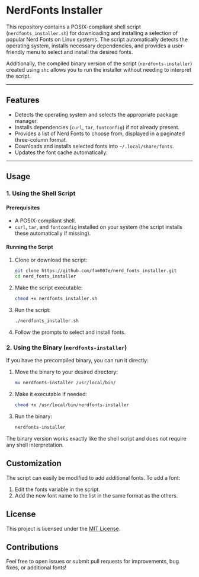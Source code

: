 # NerdFonts Installer

This repository contains a POSIX-compliant shell script (`nerdfonts_installer.sh`) for downloading and installing a selection of popular Nerd Fonts on Linux systems. The script automatically detects the operating system, installs necessary dependencies, and provides a user-friendly menu to select and install the desired fonts.

Additionally, the compiled binary version of the script (`nerdfonts-installer`) created using `shc` allows you to run the installer without needing to interpret the script.

---

## Features

- Detects the operating system and selects the appropriate package manager.
- Installs dependencies (`curl`, `tar`, `fontconfig`) if not already present.
- Provides a list of Nerd Fonts to choose from, displayed in a paginated three-column format.
- Downloads and installs selected fonts into `~/.local/share/fonts`.
- Updates the font cache automatically.

---

## Usage

### 1. Using the Shell Script

#### Prerequisites

- A POSIX-compliant shell.
- `curl`, `tar`, and `fontconfig` installed on your system (the script installs these automatically if missing).

#### Running the Script

1. Clone or download the script:

   ```sh
   git clone https://github.com/fam007e/nerd_fonts_installer.git
   cd nerd_fonts_installer
   ```
2. Make the script executable:
   ```sh
   chmod +x nerdfonts_installer.sh
   ```
3. Run the script:
   ```sh
   ./nerdfonts_installer.sh
   ```
4. Follow the prompts to select and install fonts.

### 2. Using the Binary (`nerdfonts-installer`)

If you have the precompiled binary, you can run it directly:

1. Move the binary to your desired directory:
   ```sh
   mv nerdfonts-installer /usr/local/bin/
   ```
2. Make it executable if needed:
   ```sh
   chmod +x /usr/local/bin/nerdfonts-installer
   ```
3. Run the binary:
   ```sh
   nerdfonts-installer
   ```
The binary version works exactly like the shell script and does not require any shell interpretation.

## Customization

The script can easily be modified to add additional fonts. To add a font:
1. Edit the fonts variable in the script.
2. Add the new font name to the list in the same format as the others.

## License
This project is licensed under the [MIT License](LICENSE).

## Contributions
Feel free to open issues or submit pull requests for improvements, bug fixes, or additional fonts!
